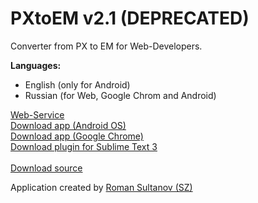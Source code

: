 PXtoEM v2.1 (DEPRECATED)
======

Converter from PX to EM for Web-Developers.

<b>Languages:</b>
- English (only for Android)
- Russian (for Web, Google Chrom and Android)

<a href="https://romansultanov.ru/works/pxtoem/">Web-Service</a><br>
<a href="https://romansultanov.ru/PXtoEM.apk">Download app (Android OS)</a><br>
<a href="https://romansultanov.ru/PXtoEM.crx">Download app (Google Chrome)</a><br>
<a href="https://romansultanov.ru/PXtoEM.sublime-package">Download plugin for Sublime Text 3</a><br>
<br>
<a href="https://github.com/sezoid/PXtoEM/archive/master.zip">Download source</a><br>

Application created by <a href="https://romansultanov.ru/">Roman Sultanov (SZ)</a>
